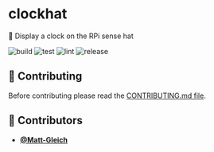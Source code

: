 <!-- DO NOT REMOVE - contributor_list:data:start:["Matt-Gleich"]:end -->

# clockhat

🥧 Display a clock on the RPi sense hat

![build](https://github.com/Matt-Gleich/clockhat/workflows/build/badge.svg)
![test](https://github.com/Matt-Gleich/clockhat/workflows/test/badge.svg)
![lint](https://github.com/Matt-Gleich/clockhat/workflows/lint/badge.svg)
![release](https://github.com/Matt-Gleich/clockhat/workflows/release/badge.svg)

## 🙌 Contributing

Before contributing please read the [CONTRIBUTING.md file](https://github.com/Matt-Gleich/clockhat/blob/master/CONTRIBUTING.md).

<!-- DO NOT REMOVE - contributor_list:start -->
## 👥 Contributors


- **[@Matt-Gleich](https://github.com/Matt-Gleich)**

<!-- DO NOT REMOVE - contributor_list:end -->
